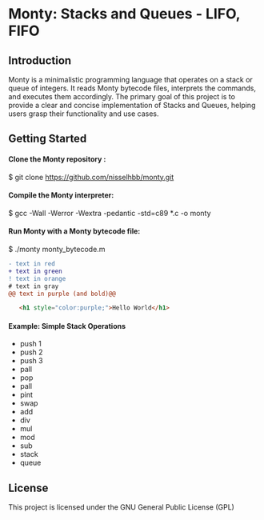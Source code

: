 
# Monty: Stacks and Queues - LIFO, FIFO


## Introduction
Monty is a minimalistic programming language that operates on a stack or queue of integers. It reads Monty bytecode files, interprets the commands, and executes them accordingly. The primary goal of this project is to provide a clear and concise implementation of Stacks and Queues, helping users grasp their functionality and use cases.

## Getting Started

#### Clone the Monty repository :
$ git clone https://github.com/nisselhbb/monty.git

#### Compile the Monty interpreter:
$ gcc -Wall -Werror -Wextra -pedantic -std=c89 *.c -o monty

#### Run Monty with a Monty bytecode file:
$ ./monty monty_bytecode.m
```diff
- text in red
+ text in green
! text in orange
# text in gray
@@ text in purple (and bold)@@
```
```html
   <h1 style="color:purple;">Hello World</h1>
```
#### Example: Simple Stack Operations
- push 1
- push 2
- push 3
- pall
- pop
- pall
- pint
- swap
- add
- div
- mul
- mod
- sub
- stack
- queue

## License

This project is licensed under the GNU General Public License (GPL)